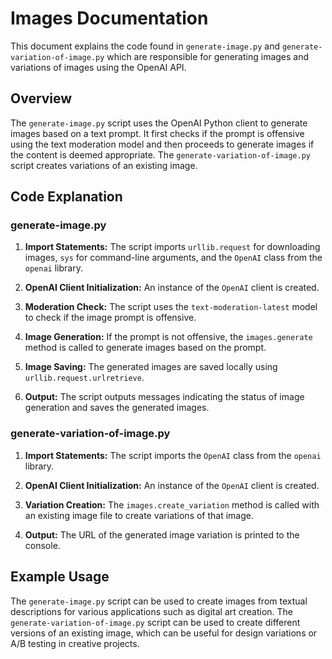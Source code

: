 # Images Documentation

This document explains the code found in `generate-image.py` and `generate-variation-of-image.py` which are responsible for generating images and variations of images using the OpenAI API.

## Overview

The `generate-image.py` script uses the OpenAI Python client to generate images based on a text prompt. It first checks if the prompt is offensive using the text moderation model and then proceeds to generate images if the content is deemed appropriate. The `generate-variation-of-image.py` script creates variations of an existing image.

## Code Explanation

### generate-image.py

1. **Import Statements:**
   The script imports `urllib.request` for downloading images, `sys` for command-line arguments, and the `OpenAI` class from the `openai` library.

2. **OpenAI Client Initialization:**
   An instance of the `OpenAI` client is created.

3. **Moderation Check:**
   The script uses the `text-moderation-latest` model to check if the image prompt is offensive.

4. **Image Generation:**
   If the prompt is not offensive, the `images.generate` method is called to generate images based on the prompt.

5. **Image Saving:**
   The generated images are saved locally using `urllib.request.urlretrieve`.

6. **Output:**
   The script outputs messages indicating the status of image generation and saves the generated images.

### generate-variation-of-image.py

1. **Import Statements:**
   The script imports the `OpenAI` class from the `openai` library.

2. **OpenAI Client Initialization:**
   An instance of the `OpenAI` client is created.

3. **Variation Creation:**
   The `images.create_variation` method is called with an existing image file to create variations of that image.

4. **Output:**
   The URL of the generated image variation is printed to the console.

## Example Usage

The `generate-image.py` script can be used to create images from textual descriptions for various applications such as digital art creation. The `generate-variation-of-image.py` script can be used to create different versions of an existing image, which can be useful for design variations or A/B testing in creative projects.
